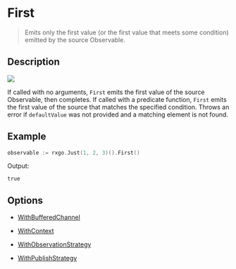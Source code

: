 # First

> Emits only the first value (or the first value that meets some condition) emitted by the source Observable.

## Description

![](https://rxjs.dev/assets/images/marble-diagrams/first.png)

If called with no arguments, `First` emits the first value of the source Observable, then completes. If called with a predicate function, `First` emits the first value of the source that matches the specified condition. Throws an error if `defaultValue` was not provided and a matching element is not found.

## Example

```go
observable := rxgo.Just(1, 2, 3)().First()
```

Output:

```
true
```

## Options

- [WithBufferedChannel](options.md#withbufferedchannel)

- [WithContext](options.md#withcontext)

- [WithObservationStrategy](options.md#withobservationstrategy)

- [WithPublishStrategy](options.md#withpublishstrategy)
